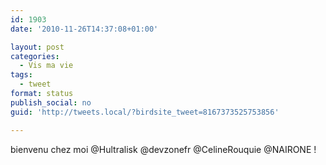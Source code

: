 ```yaml
---
id: 1903
date: '2010-11-26T14:37:08+01:00'

layout: post
categories:
  - Vis ma vie
tags:
  - tweet
format: status
publish_social: no
guid: 'http://tweets.local/?birdsite_tweet=8167373525753856'

---
```


bienvenu chez moi @Hultralisk @devzonefr @CelineRouquie @NAIRONE !